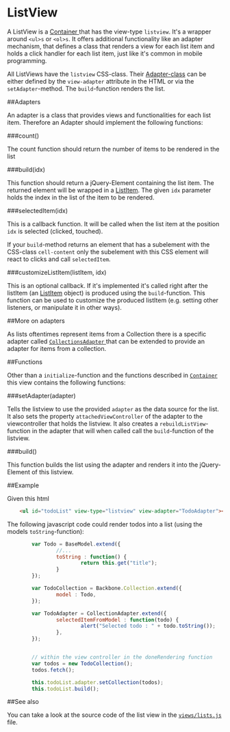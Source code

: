 ListView
========

A ListView is a [ Container ](container.md) that has the view-type `listview`. It's a wrapper around
`<ul>s` or `<ol>s`. It offers additional functionality like an adapter mechanism, that defines a 
class that renders a view for each list item and holds a click handler for each list item, just like
it's common in mobile programming.

All ListViews have the `listview` CSS-class. Their [Adapter-class](#adapters) can be either defined by the
`view-adapter` attribute in the HTML or via the `setAdapter`-method. The `build`-function renders the list.

##Adapters

An adapter is a class that provides views and functionalities for each list item. Therefore an Adapter should implement
the following functions:

###count()

The count function should return the number of items to be rendered in the list

###build(idx)

This function should return a jQuery-Element containing the list item. The returned element will
be wrapped in a [ListItem](listitem.md). The given `idx` parameter holds the index in the list of
the item to be rendered.

###selectedItem(idx)

This is a callback function. It will be called when the list item at the position `idx` is selected (clicked, touched).

If your `build`-method returns an element that has a subelement with the CSS-class `cell-content` only the subelement with this CSS element will react to clicks and call `selectedItem`.

###customizeListItem(listItem, idx)

This is an optional callback. If it's implemented it's called right after the listItem (an [ListItem](listitem.md) object) is produced using the `build`-function. This function can be used to customize the produced listItem (e.g. setting other listeners, or manipulate it in other ways).


##More on adapters

As lists oftentimes represent items from a Collection there is a specific adapter called [ `CollectionsAdapter` ](collectionsadapter.md) that
can be extended to provide an adapter for items from a collection.


##Functions

Other than a `initialize`-function and the functions described in [ `Container` ](container.md) this view contains the 
following functions:

###setAdapter(adapter)

Tells the listview to use the provided `adapter` as the data source for the list. It also sets the property `attachedViewController` of the adapter to the viewcontroller that holds the listview. It also creates a `rebuildListView`-function in the adapter that will when called call the `build`-function of the listview.


###build() 

This function builds the list using the adapter and renders it into the jQuery-Element of this listview.


##Example

Given this html

```html
	<ul id="todoList" view-type="listview" view-adapter="TodoAdapter"></ul>
```

The following javascript code could render todos into a list (using the models `toString`-function):


```javascript
		var Todo = BaseModel.extend({
				//...
				toString : function() {
						return this.get("title");
				}
		});

		var TodoCollection = Backbone.Collection.extend({
				model : Todo,
		});

		var TodoAdapter = CollectionAdapter.extend({
				selectedItemFromModel : function(todo) {
						alert("Selected todo : " + todo.toString());
				},
		});


		// within the view controller in the doneRendering function
		var todos = new TodoCollection();
		todos.fetch();

		this.todoList.adapter.setCollection(todos);
		this.todoList.build();
```

##See also

You can take a look at the source code of the list view in the [ `views/lists.js` ](../../views/lists.js) file.
